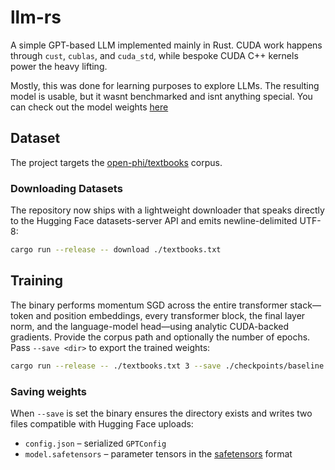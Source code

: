 # llm-rs

A simple GPT-based LLM implemented mainly in Rust. CUDA work happens through `cust`, `cublas`, and `cuda_std`, while bespoke CUDA C++ kernels power the heavy lifting.


Mostly, this was done for learning purposes to explore LLMs. The resulting model is usable, but it wasnt benchmarked and isnt anything special. You can check out the model weights [here](https://huggingface.co/zekdevs/llm-rs)

## Dataset

The project targets the [open-phi/textbooks](https://huggingface.co/datasets/open-phi/textbooks) corpus.

### Downloading Datasets

The repository now ships with a lightweight downloader that speaks directly to
the Hugging Face datasets-server API and emits newline-delimited UTF-8:

```bash
cargo run --release -- download ./textbooks.txt
```

## Training

The binary performs momentum SGD across the entire transformer stack—token and position embeddings, every transformer block, the final layer norm, and the language-model head—using analytic CUDA-backed gradients. Provide the corpus path and optionally the number of epochs. Pass `--save <dir>` to export the trained weights:

```bash
cargo run --release -- ./textbooks.txt 3 --save ./checkpoints/baseline
```

### Saving weights

When `--save` is set the binary ensures the directory exists and writes two files compatible with Hugging Face uploads:

- `config.json` – serialized `GPTConfig`
- `model.safetensors` – parameter tensors in the [safetensors](https://github.com/huggingface/safetensors) format
